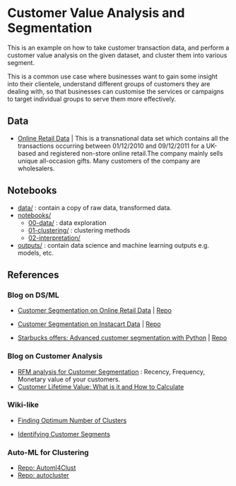 # Customer Value Analysis and Segmentation

This is an example on how to take customer transaction data, and perform a customer value analysis on the given dataset, and cluster them into various segment. 

This is a common use case where businesses want to gain some insight into their clientele, understand different groups of customers they are dealing with, so that businesses can customise the services or campaigns to target individual groups to serve them more effectively.  

## Data
- [Online Retail Data](https://archive.ics.uci.edu/ml/datasets/online+retail) | This is a transnational data set which contains all the transactions occurring between 01/12/2010 and 09/12/2011 for a UK-based and registered non-store online retail.The company mainly sells unique all-occasion gifts. Many customers of the company are wholesalers.

## Notebooks
- [data/](./online-retail/data/) : contain a copy of raw data, transformed data. 
- [notebooks/](./online-retail/notebooks/)
    - [00-data/](./online-retail/notebooks/) : data exploration
    - [01-clustering/](./online-retail/notebooks/) : clustering methods
    - [02-interpretation/](./online-retail/notebooks/)
- [outputs/](./online-retail/outputs/) : contain data science and machine learning outputs e.g. models, etc.

## References
### Blog on DS/ML
- [Customer Segmentation on Online Retail Data](https://towardsdatascience.com/the-most-important-data-science-tool-for-market-and-customer-segmentation-c9709ca0b64a) | [Repo](https://github.com/optiflow/rfm-customer-segmentation)

- [Customer Segmentation on Instacart Data](https://towardsdatascience.com/customer-segmentation-using-the-instacart-dataset-17e24be9c0fe) | [Repo](https://github.com/jrkreiger/instacart-analysis)

- [Starbucks offers: Advanced customer segmentation with Python](https://seifip.medium.com/starbucks-offers-advanced-customer-segmentation-with-python-737f22e245a4) | [Repo](https://github.com/seifip/starbucks-customer-segmentation)

### Blog on Customer Analysis
- [RFM analysis for Customer Segmentation](https://clevertap.com/blog/rfm-analysis/) : Recency, Frequency, Monetary value of your customers.
- [Customer Lifetime Value: What is it and How to Calculate](https://clevertap.com/blog/customer-lifetime-value/)

### Wiki-like
- [Finding Optimum Number of Clusters](https://en.wikipedia.org/wiki/Determining_the_number_of_clusters_in_a_data_set)

- [Identifying Customer Segments](https://www.ritchieng.com/machine-learning-project-customer-segments/)

### Auto-ML for Clustering
- [Repo: Automl4Clust](https://github.com/tschechlovdev/Automl4Clust)
- [Repo: autocluster](https://github.com/wywongbd/autocluster)
